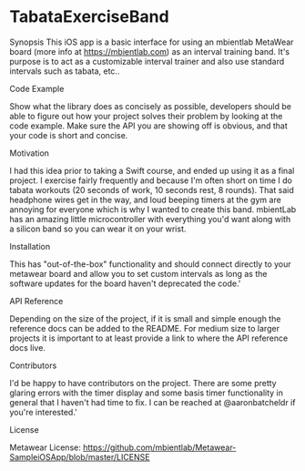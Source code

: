 # TabataExerciseBand

Synopsis
This iOS app is a basic interface for using an mbientlab MetaWear board (more info at https://mbientlab.com) as an interval training band. It's purpose is to act as a customizable interval trainer and also use standard intervals such as tabata, etc..  

Code Example

Show what the library does as concisely as possible, developers should be able to figure out how your project solves their problem by looking at the code example. Make sure the API you are showing off is obvious, and that your code is short and concise.

Motivation

I had this idea prior to taking a Swift course, and ended up using it as a final project. I exercise fairly frequently and because I'm often short on time I do tabata workouts (20 seconds of work, 10 seconds rest, 8 rounds). That said headphone wires get in the way, and loud beeping timers at the gym are annoying for everyone which is why I wanted to create this band. mbientLab has an amazing little microcontroller with everything you'd want along with a silicon band so you can wear it on your wrist.

Installation

This has "out-of-the-box" functionality and should connect directly to your metawear board and allow you to set custom intervals as long as the software updates for the board haven't deprecated the code.'

API Reference

Depending on the size of the project, if it is small and simple enough the reference docs can be added to the README. For medium size to larger projects it is important to at least provide a link to where the API reference docs live.


Contributors

I'd be happy to have contributors on the project. There are some pretty glaring errors with the timer display and some basis timer functionality in general that I haven't had time to fix. I can be reached at @aaronbatcheldr if you're interested.'

License

Metawear License: https://github.com/mbientlab/Metawear-SampleiOSApp/blob/master/LICENSE